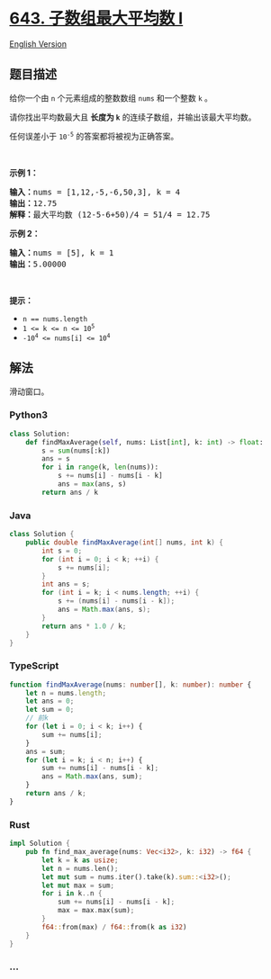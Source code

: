 # [643. 子数组最大平均数 I](https://leetcode.cn/problems/maximum-average-subarray-i)

[English Version](/solution/0600-0699/0643.Maximum%20Average%20Subarray%20I/README_EN.md)

## 题目描述

<!-- 这里写题目描述 -->

<p>给你一个由 <code>n</code> 个元素组成的整数数组 <code>nums</code> 和一个整数 <code>k</code> 。</p>

<p>请你找出平均数最大且 <strong>长度为 <code>k</code></strong> 的连续子数组，并输出该最大平均数。</p>

<p>任何误差小于 <code>10<sup>-5</sup></code> 的答案都将被视为正确答案。</p>

<p>&nbsp;</p>

<p><strong>示例 1：</strong></p>

<pre>
<strong>输入：</strong>nums = [1,12,-5,-6,50,3], k = 4
<strong>输出：</strong>12.75
<strong>解释：</strong>最大平均数 (12-5-6+50)/4 = 51/4 = 12.75
</pre>

<p><strong>示例 2：</strong></p>

<pre>
<strong>输入：</strong>nums = [5], k = 1
<strong>输出：</strong>5.00000
</pre>

<p>&nbsp;</p>

<p><strong>提示：</strong></p>

<ul>
	<li><code>n == nums.length</code></li>
	<li><code>1 &lt;= k &lt;= n &lt;= 10<sup>5</sup></code></li>
	<li><code>-10<sup>4</sup> &lt;= nums[i] &lt;= 10<sup>4</sup></code></li>
</ul>

## 解法

<!-- 这里可写通用的实现逻辑 -->

滑动窗口。

<!-- tabs:start -->

### **Python3**

<!-- 这里可写当前语言的特殊实现逻辑 -->

```python
class Solution:
    def findMaxAverage(self, nums: List[int], k: int) -> float:
        s = sum(nums[:k])
        ans = s
        for i in range(k, len(nums)):
            s += nums[i] - nums[i - k]
            ans = max(ans, s)
        return ans / k
```

### **Java**

<!-- 这里可写当前语言的特殊实现逻辑 -->

```java
class Solution {
    public double findMaxAverage(int[] nums, int k) {
        int s = 0;
        for (int i = 0; i < k; ++i) {
            s += nums[i];
        }
        int ans = s;
        for (int i = k; i < nums.length; ++i) {
            s += (nums[i] - nums[i - k]);
            ans = Math.max(ans, s);
        }
        return ans * 1.0 / k;
    }
}
```

### **TypeScript**

```ts
function findMaxAverage(nums: number[], k: number): number {
    let n = nums.length;
    let ans = 0;
    let sum = 0;
    // 前k
    for (let i = 0; i < k; i++) {
        sum += nums[i];
    }
    ans = sum;
    for (let i = k; i < n; i++) {
        sum += nums[i] - nums[i - k];
        ans = Math.max(ans, sum);
    }
    return ans / k;
}
```

### **Rust**

```rust
impl Solution {
    pub fn find_max_average(nums: Vec<i32>, k: i32) -> f64 {
        let k = k as usize;
        let n = nums.len();
        let mut sum = nums.iter().take(k).sum::<i32>();
        let mut max = sum;
        for i in k..n {
            sum += nums[i] - nums[i - k];
            max = max.max(sum);
        }
        f64::from(max) / f64::from(k as i32)
    }
}
```

### **...**

```

```

<!-- tabs:end -->
